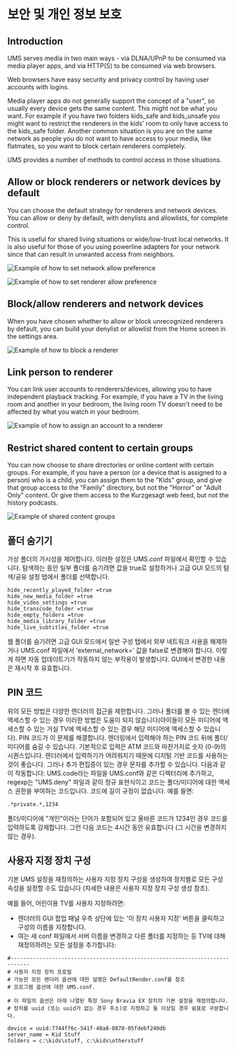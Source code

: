 # 보안 및 개인 정보 보호

## Introduction

UMS serves media in two main ways - via DLNA/UPnP to be consumed via media player apps, and via HTTP(S) to be consumed via web browsers.

Web browsers have easy security and privacy control by having user accounts with logins.

Media player apps do not generally support the concept of a "user", so usually every device gets the same content. This might not be what you want. For example if you have two folders kids_safe and kids_unsafe you might want to restrict the renderers in the kids' room to only have access to the kids_safe folder. Another common situation is you are on the same network as people you do not want to have access to your media, like flatmates, so you want to block certain renderers completely.

UMS provides a number of methods to control access in those situations.

## Allow or block renderers or network devices by default
You can choose the default strategy for renderers and network devices. You can allow or deny by default, with denylists and allowlists, for complete control.

This is useful for shared living situations or wide/low-trust local networks. It is also useful for those of you using powerline adapters for your network since that can result in unwanted access from neighbors.

![Example of how to set network allow preference](@site/docs/img/whats-new-in-v14-network-allowblock-preference.png)

![Example of how to set renderer allow preference](@site/docs/img/whats-new-in-v14-renderer-allow-preference.png)

## Block/allow renderers and network devices

When you have chosen whether to allow or block unrecognized renderers by default, you can build your denylist or allowlist from the Home screen in the settings area.

![Example of how to block a renderer](@site/docs/img/whats-new-in-v14-block-renderer.png)

## Link person to renderer

You can link user accounts to renderers/devices, allowing you to have independent playback tracking. For example, if you have a TV in the living room and another in your bedroom, the living room TV doesn't need to be affected by what you watch in your bedroom.

![Example of how to assign an account to a renderer](@site/docs/img/whats-new-in-v14-assign-account-to-renderer.png)

## Restrict shared content to certain groups

You can now choose to share directories or online content with certain groups. For example, if you have a person (or a device that is assigned to a person) who is a child, you can assign them to the "Kids" group, and give that group access to the "Family" directory, but not the "Horror" or "Adult Only" content. Or give them access to the Kurzgesagt web feed, but not the history podcasts.

![Example of shared content groups](@site/docs/img/whats-new-in-v14-shared-content-group.png)

## 폴더 숨기기

가상 폴더의 가시성을 제어합니다. 이러한 설정은 UMS.conf 파일에서 확인할 수 있습니다. 탐색하는 동안 일부 폴더를 숨기려면 값을 true로 설정하거나 고급 GUI 모드의 탐색/공유 설정 탭에서 폴더를 선택합니다. 

```
hide_recently_played_folder =true
hide_new_media_folder =true
hide_video_settings =true
hide_transcode_folder =true
hide_empty_folders =true
hide_media_library_folder =true
hide_live_subtitles_folder =true
```

웹 폴더를 숨기려면 고급 GUI 모드에서 일반 구성 탭에서 외부 네트워크 사용을 해제하거나 UMS.conf 파일에서 'external_network=' 값을 false로 변경해야 합니다. 이렇게 하면 자동 업데이트기가 작동하지 않는 부작용이 발생합니다. GUI에서 변경한 내용은 재시작 후 유효합니다.

## PIN 코드

위의 모든 방법은 다양한 렌더러의 접근을 제한합니다. 그러나 폴더를 볼 수 있는 렌더에 액세스할 수 있는 경우 이러한 방법은 도움이 되지 않습니다(아이들이 모든 미디어에 액세스할 수 있는 거실 TV에 액세스할 수 있는 경우 해당 미디어에 액세스할 수 있습니다). PIN 코드가 이 문제를 해결합니다. 렌더링에서 입력해야 하는 PIN 코드 뒤에 폴더/미디어를 숨길 수 있습니다. 기본적으로 입력은 ATM 코드와 마찬가지로 숫자 (0-9)의 시퀀스입니다. 렌더러에서 입력하기가 어려워지기 때문에 디지털 기반 코드를 사용하는 것이 좋습니다. 그러나 추가 편집증이 있는 경우 문자를 추가할 수 있습니다. 다음과 같이 작동합니다: UMS.code라는 파일을 UMS.conf와 같은 디렉터리에 추가하고, regexp는 "UMS.deny" 파일과 같이 정규 표현식이고 코드는 폴더/미디어에 대한 액세스 권한을 부여하는 코드입니다. 코드에 길이 규정이 없습니다. 예를 들면:
```
.*private.*,1234
```

폴더/미디어에 "개인"이라는 단어가 포함되어 있고 올바른 코드가 1234인 경우 코드를 입력하도록 강제합니다. 그런 다음 코드는 4시간 동안 유효합니다 (그 시간을 변경하지 않는 경우).

## 사용자 지정 장치 구성

기본 UMS 설정을 재정의하는 사용자 지정 장치 구성을 생성하여 장치별로 모든 구성 속성을 설정할 수도 있습니다 (자세한 내용은 사용자 지정 장치 구성 생성 참조).

예를 들어, 어린이용 TV를 사용자 지정하려면:
- 렌더러의 GUI 팝업 패널 우측 상단에 있는 '이 장치 사용자 지정' 버튼을 클릭하고 구성의 이름을 지정합니다.
- 여는 새 conf 파일에서 서버 이름을 변경하고 다른 폴더를 지정하는 등 TV에 대해 재정의하려는 모든 설정을 추가합니다:
```
#----------------------------------------------------------------------------
# 사용자 지정 장치 프로필
# 가능한 모든 렌더러 옵션에 대한 설명은 DefaultRender.conf를 참조
# 프로그램 옵션에 대한 UMS.conf.

# 이 파일의 옵션은 아래 나열된 특정 Sony Bravia EX 장치의 기본 설정을 재정의합니다.
# 장치를 uuid (또는 uuid가 없는 경우 주소)로 지정하고 둘 이상일 경우 쉼표로 구분합니다.

device = uuid:7744ff6c-541f-48a8-0878-05fdebf240db
server_name = Kid Stuff
folders = c:\kids\stuff, c:\kids\otherstuff
```

